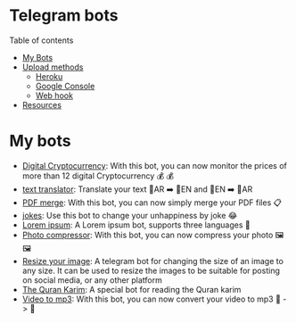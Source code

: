 # Telegram bots

Table of contents 
- <a href="#bots">My Bots</a>
- <a href="upload">Upload methods</a>
  - <a href="heroku">Heroku</a>
  - <a href="google">Google Console</a>
  - <a href="webhook">Web hook</a>
- <a href="resource">Resources</a>



# <div id="bots"> My bots</div> 
- [Digital Cryptocurrency](https://github.com/AREEG94FAHAD/currencies_bot): With this bot, you can now monitor the prices of more than 12 digital Cryptocurrency 💰 💰
- [text translator](https://github.com/AREEG94FAHAD/translate_text_bot): Translate your text  📜AR ➡️ 📜EN  and 📜EN ➡️ 📜AR
- [PDF merge](https://github.com/AREEG94FAHAD/pdfmerge_bot): With this bot, you can now simply merge your PDF files 📋
- [jokes](https://github.com/AREEG94FAHAD/tell_me_a_joke): Use this bot to change your unhappiness by joke 😂
- [Lorem ipsum](https://github.com/AREEG94FAHAD/lorem_ip_bot): A Lorem ipsum bot, supports three languages 📝
- [Photo compressor](https://github.com/AREEG94FAHAD/compression_img_bot): With this bot, you can now compress your photo 🖼️🖼️
- [Resize your image](https://github.com/AREEG94FAHAD/resizeimage_bot): A telegram bot for changing the size of an image to any size. It can be used to resize the images to be suitable for posting on social media, or any other platform
- [The Quran Karim](https://github.com/AREEG94FAHAD/quran_bot): A special bot for reading the Quran karim
- [Video to mp3](https://github.com/AREEG94FAHAD/conv_vid_to_mp3): With this bot, you can now convert your video to mp3 📸 -> 🎤
